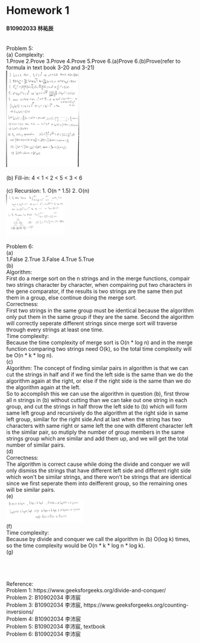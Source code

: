# Homework 1
#### B10902033 林祐辰
<br>
Problem 5:<br>
(a) Complexity:<br>
1.Prove 2.Prove 3.Prove 4.Prove 5.Prove 6.(a)Prove 6.(b)Prove(refer to formula in text book 3-20 and 3-21)<br>
<img src="./ada_1.jpg" style="zoom:25%" /><br>
<br>
(b) Fill-in: 4 < 1 < 2 < 5 < 3 < 6<br>
<br>
(c) Recursion: 1. O(n ^ 1.5) 2. O(n)<br>
<img src="./ada_2.jpg" style="zoom:15%" /><br>
<br>
Problem 6:<br>
(a)<br>
1.False 2.True 3.False 4.True 5.True<br>
(b)<br>
Algorithm:<br>
First do a merge sort on the n strings and in the merge functions, compair two strings character by character, when compairing put two characters in the gene comparator, if the results is two strings are the same then put them in a group, else continue doing the merge sort.<br>
Correctness:<br>
First two strings in the same group must be identical because the algorithm only put them in the same group if they are the same. Second the algorithm will correctly seperate different strings since merge sort will traverse through every strings at least one time.<br>
Time complexity:<br>
Because the time complexity of merge sort is O(n * log n) and in the merge function comparing two strings need O(k), so the total time complexity will be O(n * k * log n).<br>
(c)<br>
Algorithm:
The concept of finding similar pairs in algorithm is that we can cut the strings in half and if we find the left side is the same than we do the algorithm again at the right, or else if the right side is the same than we do the algorithm again at the left.<br>
So to accomplish this we can use the algorithm in question (b), first throw all n strings in (b) without cutting than we can take out one string in each group, and cut the strings in half throw the left side to (b) which will form same left group and recursively do the algorithm at the right side in same left group, similar for the right side.And at last when the string has two characters with same right or same left the one with different character left is the similar pair, so mutiply the number of group members in the same strings group which are similar and add them up, and we will get the total number of similar pairs.<br>
(d)<br>
Correctness:<br>
The algorithm is correct cause while doing the divide and conquer we will only dismiss the strings that have different left side and different right side which won't be similar strings, and there won't be strings that are identical since we first seperate them into deifferent group, so the remaining ones will be similar pairs.<br>
(e)<br>
<img src="./ada_3.jpg" style="zoom:20%" /><br>
(f)<br>
Time complexity:<br>
Because by divide and conquer we call the algorithm in (b) O(log k) times, so the time complexity would be O(n * k * log n * log k).<br>
(g)<br>
<br><br><br><br>
Reference:<br>
Problem 1: https://www.geeksforgeeks.org/divide-and-conquer/<br>
Problem 2: B10902034 李沛宸<br>
Problem 3: B10902034 李沛宸, https://www.geeksforgeeks.org/counting-inversions/<br>
Problem 4: B10902034 李沛宸<br>
Problem 5: B10902034 李沛宸, textbook<br>
Problem 6: B10902034 李沛宸<br>